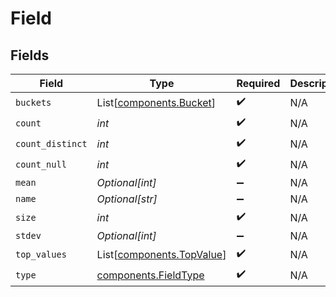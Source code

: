 # Field


## Fields

| Field                                                        | Type                                                         | Required                                                     | Description                                                  |
| ------------------------------------------------------------ | ------------------------------------------------------------ | ------------------------------------------------------------ | ------------------------------------------------------------ |
| `buckets`                                                    | List[[components.Bucket](../../models/shared/bucket.md)]     | :heavy_check_mark:                                           | N/A                                                          |
| `count`                                                      | *int*                                                        | :heavy_check_mark:                                           | N/A                                                          |
| `count_distinct`                                             | *int*                                                        | :heavy_check_mark:                                           | N/A                                                          |
| `count_null`                                                 | *int*                                                        | :heavy_check_mark:                                           | N/A                                                          |
| `mean`                                                       | *Optional[int]*                                              | :heavy_minus_sign:                                           | N/A                                                          |
| `name`                                                       | *Optional[str]*                                              | :heavy_minus_sign:                                           | N/A                                                          |
| `size`                                                       | *int*                                                        | :heavy_check_mark:                                           | N/A                                                          |
| `stdev`                                                      | *Optional[int]*                                              | :heavy_minus_sign:                                           | N/A                                                          |
| `top_values`                                                 | List[[components.TopValue](../../models/shared/topvalue.md)] | :heavy_check_mark:                                           | N/A                                                          |
| `type`                                                       | [components.FieldType](../../models/shared/fieldtype.md)     | :heavy_check_mark:                                           | N/A                                                          |